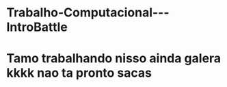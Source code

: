 # Trabalho-Computacional---IntroBattle
# Tamo trabalhando nisso ainda galera kkkk nao ta pronto sacas
